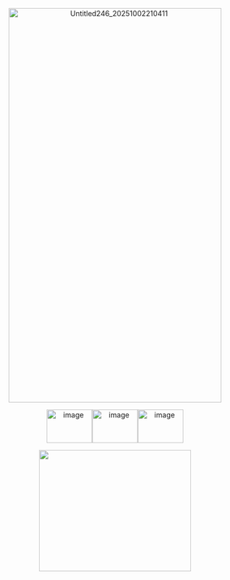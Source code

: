 <br></br>
<p align="center"><img width="420" height="780" alt="Untitled246_20251002210411" src="https://github.com/user-attachments/assets/d18e3c81-42b1-4550-8e2e-7794f252affa" /></p>
<p align="center">
<a href="https://sigmatsura.straw.page/"><img width="90" height="66" alt="image" src="https://github.com/user-attachments/assets/54987ff7-87e3-46a2-99a1-864d7fe44143" /></a><a href="https://sigmatsura.atabook.org/"><img width="90" height="66" alt="image" src="https://github.com/user-attachments/assets/3e93050b-a4e4-4107-80f8-96488ea99d08" /></a><a href="https://en.pronouns.page/@sigmatsura"><img width="90" height="66" alt="image" src="https://github.com/user-attachments/assets/87656617-0e06-4e9d-8222-03c962541b67" /></a> <p align="center">
<img src="https://github.com/user-attachments/assets/fa098bb5-1cfe-41da-b686-d23d71089893" width="300" height="240">  </p>

</p>





